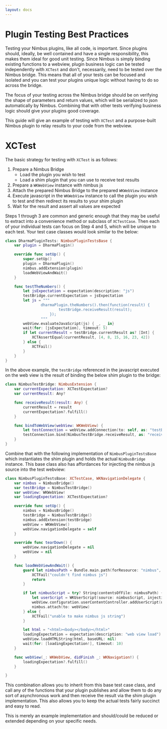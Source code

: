 ```yaml
---
layout: docs
---
```

# Plugin Testing Best Practices

Testing your Nimbus plugins, like all code, is important. Since plugins should, ideally, be well contained and have a single responsibility, this makes them ideal for good unit testing. Since Nimbus is simply binding existing functions to a webview, plugin business logic can be tested independently with `XCTest` and don't, necessarily, need to be tested over the Nimbus bridge. This means that all of your tests can be focused and isolated and you can test your plugins unique logic without having to do so across the bridge.

The focus of your testing across the Nimbus bridge should be on verifying the shape of parameters and return values, which will be serialized to json automatically by Nimbus. Combining that with other tests verifying business logic should give your plugins good coverage.

This guide will give an example of testing with `XCTest` and a purpose-built Nimbus plugin to relay results to your code from the webview.

# XCTest

The basic strategy for testing with `XCTest` is as follows:
1. Prepare a Nimbus Bridge
    - Load the plugin you wish to test
    - Load a shim plugin that you can use to receive test results
2. Prepare a `WKWebView` instance with nimbus js
3. Attach the prepared Nimbus Bridge to the prepared `WKWebView` instance
4. Execute javascript in the `WKWebView` instance to call the plugin you wish to test and then redirect its results to your shim plugin
5. Wait for the result and assert all values are expected

Steps 1 through 3 are common and generic enough that they may be useful to extract into a convenience method or subclass of `XCTestCase`. Then each of your individual tests can focus on Step 4 and 5, which will be unique to each test. Your test case classes would look similar to the below:

```swift
class DharmaPluginTests: NimbusPluginTestsBase {
    var plugin = DharmaPlugin()

    override func setUp() {
        super.setUp()
        plugin = DharmaPlugin()
        nimbus.addExtension(plugin)
        loadWebViewAndWait()
    }

    func testTheNumbers() {
        let jsExpectation = expectation(description: "js")
        testBridge.currentExpectation = jsExpectation
        let js = """
                dharmaPlugin.theNumbers().then(function(result) {
                        testBridge.receiveResult(result);
                    });
                """
        webView.evaluateJavaScript(js) { _, _ in}
        wait(for: [jsExpectation], timeout: 5)
        if let currentResult = testBridge.currentResult as? [Int] {
            XCTAssertEqual(currentResult, [4, 8, 15, 16, 23, 42])
        } else {
            XCTFail()
        }
    }
}
```

In the above example, the `testBridge` referenced in the javascript executed on the web view is the result of binding the below shim plugin to the bridge:
```swift
class NimbusTestBridge: NimbusExtension {
    var currentExpectation: XCTestExpectation?
    var currentResult: Any?

    func receiveResult(result: Any) {
        currentResult = result
        currentExpectation?.fulfill()
    }

    func bindToWebView(webView: WKWebView) {
        let testConnection = webView.addConnection(to: self, as: "testBridge")
        testConnection.bind(NimbusTestBridge.receiveResult, as: "receiveResult")
    }
}
```

Combine that with the following implementation of `NimbusPluginTestsBase` which instantiates the shim plugin and holds the actual `NimbusBridge` instance. This base class also has affordances for injecting the nimbus js source into the test webview:

```swift
class NimbusPluginTestsBase: XCTestCase, WKNavigationDelegate {
    var nimbus = NimbusBridge()
    var testBridge = NimbusTestBridge()
    var webView: WKWebView!
    var loadingExpectation: XCTestExpectation?

    override func setUp() {
        nimbus = NimbusBridge()
        testBridge = NimbusTestBridge()
        nimbus.addExtension(testBridge)
        webView = WKWebView()
        webView.navigationDelegate = self
    }

    override func tearDown() {
        webView.navigationDelegate = nil
        webView = nil
    }

    func loadWebViewAndWait() {
        guard let nimbusPath = Bundle.main.path(forResource: "nimbus", ofType: "js") else {
            XCTFail("couldn't find nimbus js")
            return
        }

        if let nimbusScript = try? String(contentsOfFile: nimbusPath) {
            let userScript = WKUserScript(source: nimbusScript, injectionTime: .atDocumentStart, forMainFrameOnly: true)
            webView.configuration.userContentController.addUserScript(userScript)
            nimbus.attach(to: webView)
        } else {
            XCTFail("unable to make nimbus js string")
        }

        let html = "<html><body></body></html>"
        loadingExpectation = expectation(description: "web view load")
        webView.loadHTMLString(html, baseURL: nil)
        wait(for: [loadingExpectation!], timeout: 10)
    }

    func webView(_: WKWebView, didFinish _: WKNavigation!) {
        loadingExpectation?.fulfill()
    }

}
```

This combination allows you to inherit from this base test case class, and call any of the functions that your plugin publishes and allow them to do any sort of asynchronous work and then receive the result via the shim plugin implementation. This also allows you to keep the actual tests fairly succinct and easy to read.

This is merely an example implementation and should/could be reduced or extended depending on your specific needs.
